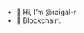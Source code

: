 - 👋 Hi, I’m @raigal-r
- 👀 Blockchain.

<!---
- 💞️ I’m looking to collaborate on ...
- 📫 How to reach me ...

raigal-r/raigal-r is a ✨ special ✨ repository because its `README.md` (this file) appears on your GitHub profile.
You can click the Preview link to take a look at your changes.
--->
